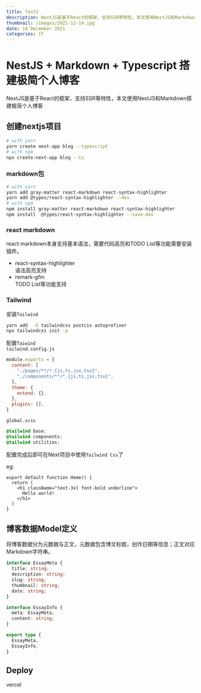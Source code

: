 ```yaml
---
title: Test2
description: NextJS是基于React的框架，支持SSR等特性，本文使用NextJS和Markdown搭建极简个人博客
thumbnail: /images/2021-12-14.jpg
date: 14 December 2021
categories: IT
---
```


# NestJS + Markdown + Typescript 搭建极简个人博客
NextJS是基于React的框架，支持SSR等特性，本文使用NextJS和Markdown搭建极简个人博客

## 创建nextjs项目
```bash
# with yarn
yarn create next-app blog --typescript
# with npm
npx create-next-app blog --ts
```

### markdown包
```bash
# with yarn
yarn add gray-matter react-markdown react-syntax-highlighter
yarn add @types/react-syntax-highlighter --dev
# with npm
npm install gray-matter react-markdown react-syntax-highlighter
npm install  @types/react-syntax-highlighter --save-dev
```

### react markdown
react markdown本身支持基本语法，需要代码高亮和TODO List等功能需要安装插件。
- react-syntax-highlighter    
  语法高亮支持
- remark-gfm     
  TODO List等功能支持

### Tailwind
安装`Tailwind`
```bash
yarn add  -D tailwindcss postcss autoprefixer
npx tailwindcss init -p
```

配置`Taiwind`  
`tailwind.config.js`
```js
module.exports = {
  content: [
    "./pages/**/*.{js,ts,jsx,tsx}",
    "./components/**/*.{js,ts,jsx,tsx}",
  ],
  theme: {
    extend: {},
  },
  plugins: [],
}
```
`global.scss`
```scss
@tailwind base;
@tailwind components;
@tailwind utilities;
```

配置完成后即可在Next项目中使用`Tailwind Css`了

eg:
```tsx
export default function Home() {
  return (
    <h1 className="text-3xl font-bold underline">
      Hello world!
    </h1>
  )
}
```

## 博客数据Model定义
将博客数据分为元数据与正文，元数据包含博文标题，创作日期等信息；正文对应Markdown字符串。
```typescript
interface EssayMeta {
  title: string;
  description: string;
  slug: string;
  thumbnail: string;
  date: string;
}

interface EssayInfo {
  meta: EssayMeta;
  content: string;
}

export type {
  EssayMeta,
  EssayInfo,
}
```

## Deploy
vercel
